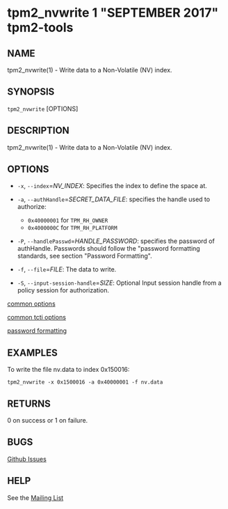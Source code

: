 tpm2_nvwrite 1 "SEPTEMBER 2017" tpm2-tools
==================================================

NAME
----

tpm2_nvwrite(1) - Write data to a Non-Volatile (NV) index.

SYNOPSIS
--------

`tpm2_nvwrite` [OPTIONS]

DESCRIPTION
-----------

tpm2_nvwrite(1) - Write data to a Non-Volatile (NV) index.

OPTIONS
-------

  * `-x`, `--index`=_NV\_INDEX_:
    Specifies the index to define the space at.

  * `-a`, `--authHandle`=_SECRET\_DATA\_FILE_:
    specifies the handle used to authorize:
    * `0x40000001` for `TPM_RH_OWNER`
    * `0x4000000C` for `TPM_RH_PLATFORM`

  * `-P`, `--handlePasswd`=_HANDLE\_PASSWORD_:
    specifies the password of authHandle. Passwords should follow the
    "password formatting standards, see section "Password Formatting".

  * `-f`, `--file`=_FILE_:
    The data to write.

  * `-S`, `--input-session-handle`=_SIZE_:
    Optional Input session handle from a policy session for authorization.

[common options](common/options.md)

[common tcti options](common/tcti.md)

[password formatting](common/password.md)

EXAMPLES
--------

To write the file nv.data to index 0x150016:

```
tpm2_nvwrite -x 0x1500016 -a 0x40000001 -f nv.data
```

RETURNS
-------
0 on success or 1 on failure.

BUGS
----
[Github Issues](https://github.com/01org/tpm2-tools/issues)

HELP
----
See the [Mailing List](https://lists.01.org/mailman/listinfo/tpm2)